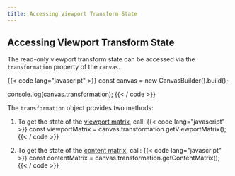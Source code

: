 ```yaml
---
title: Accessing Viewport Transform State
---
```


## Accessing Viewport Transform State

The read-only viewport transform state can be accessed via the `transformation` property of the `canvas`.

{{< code lang="javascript" >}}
const canvas = new CanvasBuilder().build();

console.log(canvas.transformation);
{{< / code >}}

The `transformation` object provides two methods:

1. To get the state of the [viewport matrix](/canvas/patch-viewport-matrix), call:
{{< code lang="javascript" >}}
  const viewportMatrix = canvas.transformation.getViewportMatrix();
{{< / code >}}

2. To get the state of the [content matrix](/canvas/patch-content-matrix), call:
{{< code lang="javascript" >}}
  const contentMatrix = canvas.transformation.getContentMatrix();
{{< / code >}}
